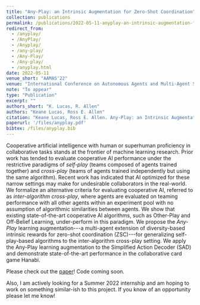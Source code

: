 ```yaml
---
title: "Any-Play: an Intrinsic Augmentation for Zero-Shot Coordination"
collection: publications
permalink: /publications/2022-05-11-anyplay-an-intrinsic-augmentation-for-zero-shot-coordination
redirect_from: 
  - /anyplay/
  - /AnyPlay/
  - /Anyplay/
  - /any-play/
  - /Any-Play/
  - /Any-play/
  - /anyplay.html
date: 2022-05-11
venue_short: "AAMAS'22"
venue: "International Conference on Autonomous Agents and Multi-Agent Systems 2022"
note: "To appear"
type: "Publication"
excerpt: ""
authors_short: "K. Lucas, R. Allen"
authors: "Keane Lucas, Ross E. Allen"
citation: "Keane Lucas, Ross E. Allen. Any-Play: an Intrinsic Augmentation for Zero-Shot Coordination. AAMAS'22. To appear."
paperurl: '/files/anyplay.pdf'
bibtex: /files/anyplay.bib
---
```


Cooperative artificial intelligence with human or superhuman proficiency in collaborative tasks stands at the frontier of machine learning research. Prior work has tended to evaluate cooperative AI performance under the restrictive paradigms of *self-play* (teams composed of agents trained together) and *cross-play* (teams of agents trained independently but using the same algorithm). Recent work has indicated that AI optimized for these narrow settings may make for undesirable collaborators in the real-world. We formalize an alternative criteria for evaluating cooperative AI, referred to as *inter-algorithm cross-play*, where agents are evaluated on teaming performance with all other agents within an experiment pool with no assumption of algorithmic similarities between agents. We show that existing state-of-the-art cooperative AI algorithms, such as Other-Play and Off-Belief Learning, under-perform in this paradigm. We propose the *Any-Play* learning augmentation---a multi-agent extension of diversity-based intrinsic rewards for zero-shot coordination (ZSC)---for generalizing self-play-based algorithms to the inter-algorithm cross-play setting. We apply the Any-Play learning augmentation to the Simplified Action Decoder (SAD) and demonstrate state-of-the-art performance in the collaborative card game Hanabi.

Please check out the [paper](/files/anyplay.pdf)! Code coming soon.

Also, I am actively looking for a Summer 2022 internship and am hoping to work on something similar-ish to this project. If you know of an opportunity please let me know!
